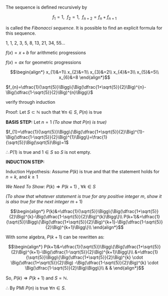 The sequence is defined recursively by 

$$f_{1}=1,~~f_{2}=1,~~f_{n+2}=f_{n}+f_{n+1}$$

is called the _Fibonacci sequence_. It is possible to find an explicit formula for this sequence. 

1, 1, 2, 3, 5, 8, 13, 21, 34, 55...

$f(x)=x+b$ for arithmetic progressions

$f(x)=ax$ for geometric progressions

$$\begin{align*}
x_{1}&=1\\
x_{2}&=1\\
x_{3}&=2\\
x_{4}&=3\\
x_{5}&=5\\
x_{6}&=8
\end{align*}$$


$f_{n}=\dfrac{1}{\sqrt{5}}\Bigg\{\Big(\dfrac{1+\sqrt{5}}{2}\Big)^{n}-\Big(\dfrac{1-\sqrt{5}}{2}\Big)^{n}\Bigg\}$ 

verify through induction

Proof: Let $S\subset \mathbb{N}$ such that $\forall n \in S$, $P(n)$ is true

**BASIS STEP:** Let $n=1$ *(To show that* $P(n)$ *is true)* 

$f_{1}=\dfrac{1}{\sqrt{5}}\Bigg\{\Big(\dfrac{1+\sqrt{5}}{2}\Big)^{1}-\Big(\dfrac{1-\sqrt{5}}{2}\Big)^{1}\Bigg\}=\frac{1}{\sqrt{5}}\Big(\sqrt{5}\Big)=1$

$\therefore~P(1)$ is true and $1\in S$ so $S$ is not empty.

**INDUCTION STEP:** 

Induction Hypothesis: Assume $P(k)$ is true and that the statement holds for $n=k$, and $k \ge 1$

*We Need To Show:* $P(k) \Rightarrow P(k+1)$ , $\forall k \in S$ 

*(To show that whatever statement is true for any positive integer* $m$, *show it is also true for the next integer* $m+1$)

$$\begin{align*}
P(k)&=\dfrac{1}{\sqrt{5}}\Bigg\{\Big(\dfrac{1+\sqrt{5}}{2}\Big)^{k}-\Big(\dfrac{1-\sqrt{5}}{2}\Big)^{k}\Bigg\}\\
P(k+1)&=\dfrac{1}{\sqrt{5}}\Bigg\{\Big(\dfrac{1+\sqrt{5}}{2}\Big)^{k+1}-\Big(\dfrac{1-\sqrt{5}}{2}\Big)^{k+1}\Bigg\}\\
\end{align*}$$

With some algebra, $P(k+1)$ can be rewritten as:

$$\begin{align*}
P(k+1)&=\dfrac{1}{\sqrt{5}}\Bigg\{\Big(\dfrac{1+\sqrt{5}}{2}\Big)^{k+1}-\Big(\dfrac{1-\sqrt{5}}{2}\Big)^{k+1}\Bigg\}\\
&=\dfrac{1}{\sqrt{5}}\Bigg\{\Big(\dfrac{1+\sqrt{5}}{2}\Big)^{k} \cdot \Big(\dfrac{1+\sqrt{5}}{2}\Big) -\Big(\dfrac{1-\sqrt{5}}{2}\Big)^{k} \cdot \Big(\dfrac{1-\sqrt{5}}{2}\Big)\Bigg\}\\
&
&
\end{align*}$$


So, $P(k)\Rightarrow P(k+1)$ and $S=\mathbb{N}$. 

$\therefore$ By PMI $P(n)$ is true $\forall n \in S$.